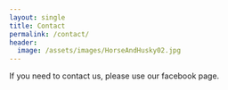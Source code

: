 ```yaml
---
layout: single
title: Contact
permalink: /contact/
header:
  image: /assets/images/HorseAndHusky02.jpg
---
```


If you need to contact us, please use our facebook page.
